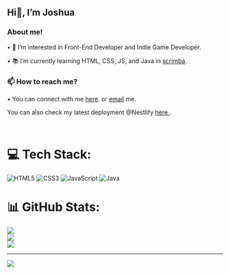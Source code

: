 
<h2>Hi👋, I’m Joshua</h2>

<h3> About me! </h3>
<p>• 🤔 I’m interested in Front-End Developer and Indie Game Developer. </p>

<p>• 📚 I’m currently learning HTML, CSS, JS, and Java in <a href =https://scrimba.com/dashboard#overview"> scrimba</a>.</p>

<h3>📫 How to reach me?</h3>
<p>• You can connect with me <a href = "https://bento.me/stygian">here</a>. or <a href = "mailto: hackstygian@gmail.com "> email</a> me.</p>

<p>You can also check my latest deployment @Nestlify <a href = "https://crystaltowerlogin.netlify.app/](https://devstygian.github.io/Login-Registratin-Form/"> here </a>.</p>

<br>

# 💻 Tech Stack:
![HTML5](https://img.shields.io/badge/html5-%23E34F26.svg?style=for-the-badge&logo=html5&logoColor=white) ![CSS3](https://img.shields.io/badge/css3-%231572B6.svg?style=for-the-badge&logo=css3&logoColor=white) ![JavaScript](https://img.shields.io/badge/javascript-%23323330.svg?style=for-the-badge&logo=javascript&logoColor=%23F7DF1E) ![Java](https://img.shields.io/badge/java-%23ED8B00.svg?style=for-the-badge&logo=java&logoColor=white)
# 📊 GitHub Stats:
![](https://github-readme-stats.vercel.app/api?username=devstygian&theme=midnight-purple&hide_border=true&include_all_commits=false&count_private=false)<br/>
![](https://github-readme-streak-stats.herokuapp.com/?user=devstygian&theme=midnight-purple&hide_border=true)<br/>
![](https://github-readme-stats.vercel.app/api/top-langs/?username=devstygian&theme=midnight-purple&hide_border=true&include_all_commits=false&count_private=false&layout=compact)

---
[![](https://visitcount.itsvg.in/api?id=devstygian&icon=2&color=0)](https://visitcount.itsvg.in)

<!-- Proudly created with GPRM ( https://gprm.itsvg.in ) -->
